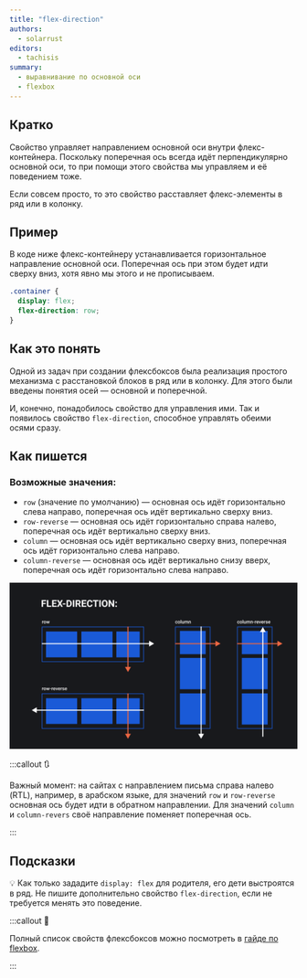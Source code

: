```yaml
---
title: "flex-direction"
authors:
  - solarrust
editors:
  - tachisis
summary:
  - выравнивание по основной оси
  - flexbox
---
```


## Кратко

Свойство управляет направлением основной оси внутри флекс-контейнера. Поскольку поперечная ось всегда идёт перпендикулярно основной оси, то при помощи этого свойства мы управляем и её поведением тоже.

Если совсем просто, то это свойство расставляет флекс-элементы в ряд или в колонку.

## Пример

В коде ниже флекс-контейнеру устанавливается горизонтальное направление основной оси. Поперечная ось при этом будет идти сверху вниз, хотя явно мы этого и не прописываем.

```css
.container {
  display: flex;
  flex-direction: row;
}
```

## Как это понять

Одной из задач при создании флексбоксов была реализация простого механизма с расстановкой блоков в ряд или в колонку. Для этого были введены понятия осей — основной и поперечной.

И, конечно, понадобилось свойство для управления ими. Так и появилось свойство `flex-direction`, способное управлять обеими осями сразу.

## Как пишется

### Возможные значения:

- `row` (значение по умолчанию) — основная ось идёт горизонтально слева направо, поперечная ось идёт вертикально сверху вниз.
- `row-reverse` — основная ось идёт горизонтально справа налево, поперечная ось идёт вертикально сверху вниз.
- `column` — основная ось идёт вертикально сверху вниз, поперечная ось идёт горизонтально слева направо.
- `column-reverse` — основная ось идёт вертикально снизу вверх, поперечная ось идёт горизонтально слева направо.

![Пример свойства flex-direction](images/1.png)

:::callout 🔃

Важный момент: на сайтах с направлением письма справа налево (RTL), например, в арабском языке, для значений `row` и `row-reverse` основная ось будет идти в обратном направлении. Для значений `column` и `column-revers` своё направление поменяет поперечная ось.

:::

## Подсказки

💡 Как только зададите `display: flex` для родителя, его дети выстроятся в ряд. Не пишите дополнительно свойство `flex-direction`, если не требуется менять это поведение.

:::callout 📝

Полный список свойств флексбоксов можно посмотреть в [гайде по flexbox](/css/articles/flexbox-guide/).

:::
